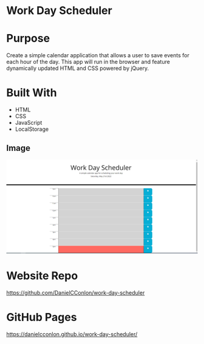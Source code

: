 # Work Day Scheduler

# Purpose

Create a simple calendar application that allows a user to save events for each hour of the day. This app will run in the browser and feature dynamically updated HTML and CSS powered by jQuery.

# Built With

- HTML
- CSS
- JavaScript
- LocalStorage

## Image

![Website image](./assets/Capture.PNG)

# Website Repo

https://github.com/DanielCConlon/work-day-scheduler

# GitHub Pages

https://danielcconlon.github.io/work-day-scheduler/

